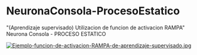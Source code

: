 # NeuronaConsola-ProcesoEstatico
"(Aprendizaje supervisado)  Utilizacion de funcion de activacion RAMPA" Neurona Consola - PROCESO ESTATICO

[![Ejemplo-funcion-de-activacion-RAMPA-de-aprendizaje-supervisado.jpg](https://i.postimg.cc/TPGhJ4Md/Ejemplo-funcion-de-activacion-RAMPA-de-aprendizaje-supervisado.jpg)](https://postimg.cc/TK7RRQ3F)
